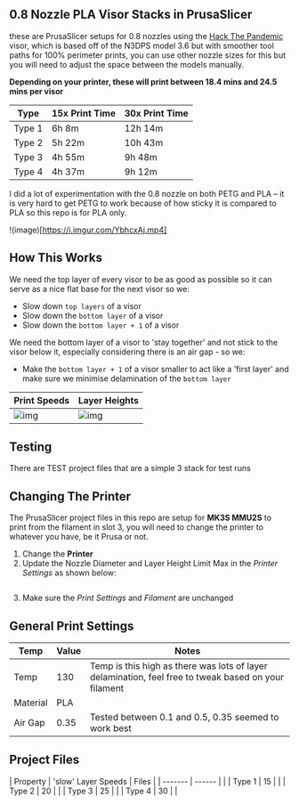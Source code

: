 ## 0.8 Nozzle PLA Visor Stacks in PrusaSlicer

these are PrusaSlicer setups for 0.8 nozzles using the [Hack The Pandemic](www.hackthepandemic.co.uk) visor, which is based off of the N3DPS model 3.6 but with smoother tool paths for 100% perimeter prints, you can use other nozzle sizes for this but you will need to adjust the space between the models manually.

**Depending on your printer, these will print between 18.4 mins and 24.5 mins per visor**

| Type | 15x Print Time | 30x Print Time |
| ------- | ------ | ------ |
| Type 1 | 6h 8m | 12h 14m |
| Type 2 | 5h 22m | 10h 43m |
| Type 3 | 4h 55m | 9h 48m |
| Type 4 | 4h 37m | 9h 12m |

I did a lot of experimentation with the 0.8 nozzle on both PETG and PLA – it is very hard to get PETG to work because of how sticky it is compared to PLA so this repo is for PLA only.

!(image)[https://i.imgur.com/YbhcxAj.mp4]

## How This Works

We need the top layer of every visor to be as good as possible so it can serve as a nice flat base for the next visor so we:

* Slow down `top layers` of a visor
* Slow down the `bottom layer` of a visor
* Slow down the `bottom layer + 1` of a visor

We need the bottom layer of a visor to 'stay together' and not stick to the visor below it, especially considering there is an air gap - so we:

* Make the `bottom layer + 1` of a visor smaller to act like a 'first layer' and make sure we minimise delamination of the `bottom layer`


<PICTURE ABOUT SETUP OF FIRST LAYER>

| Print Speeds | Layer Heights |
| ------- | ------ |
| ![img]() | ![img]() |


## Testing

There are TEST project files that are a simple 3 stack for test runs


## Changing The Printer

The PrusaSlicer project files in this repo are setup for **MK3S MMU2S** to print from the filament in slot 3, you will need to change the printer to whatever you have, be it Prusa or not. 

1. Change the **Printer**
2. Update the Nozzle Diameter and Layer Height Limit Max in the *Printer Settings* as shown below:

<img here> 

3. Make sure the *Print Settings* and *Filament* are unchanged


## General Print Settings

| Temp | Value | Notes |
| ------- | ------ | ------ |
| Temp | 130 | Temp is this high as there was lots of layer delamination, feel free to tweak based on your filament |
| Material | PLA |  |
| Air Gap | 0.35 | Tested between 0.1 and 0.5, 0.35 seemed to work best |



## Project Files

| Property | 'slow' Layer Speeds | Files |
| ------- | ------ | <link> |
| Type 1 | 15 | <link> |
| Type 2 | 20 | <link> |
| Type 3 | 25 | <link> |
| Type 4 | 30 | <link> |

